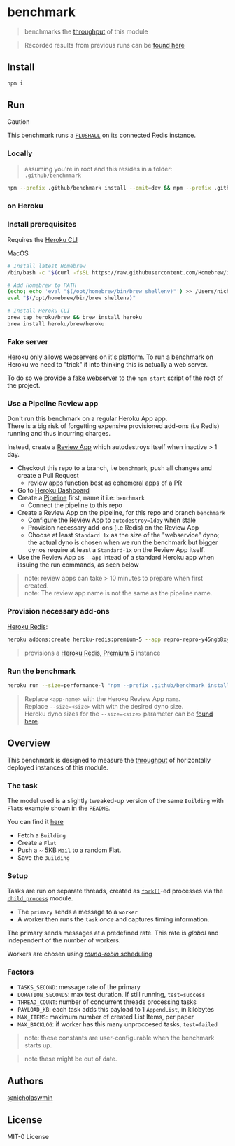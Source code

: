 # benchmark

> benchmarks the [throughput][throughput] of this module

> Recorded results from previous runs can be [found here][results]

## Install

```bash
npm i
```

## Run

> [!CAUTION]
> This benchmark runs a [`FLUSHALL`][flushall] on its connected Redis instance.

### Locally

> assuming you're in root and this resides in a folder: `.github/benchmmark`

```bash
npm --prefix .github/benchmark install --omit=dev && npm --prefix .github/benchmark start
```

### on Heroku

### Install prerequisites

Requires the [Heroku CLI][heroku-cli]

MacOS

```bash
# Install latest Homebrew
/bin/bash -c "$(curl -fsSL https://raw.githubusercontent.com/Homebrew/install/HEAD/install.sh)"

# Add Homebrew to PATH
(echo; echo 'eval "$(/opt/homebrew/bin/brew shellenv)"') >> /Users/nicholaswmin/.bash_profile
eval "$(/opt/homebrew/bin/brew shellenv)"

# Install Heroku CLI
brew tap heroku/brew && brew install heroku
brew install heroku/brew/heroku
```

### Fake server

Heroku only allows webservers on it's platform. To run a benchmark on Heroku
we need to "trick" it into thinking this is actually a web server.

To do so we provide a [fake webserver][fake-server] to the `npm start`
script of the root of the project.

### Use a Pipeline Review app

Don't run this benchmark on a regular Heroku App app.\
There is a big risk of forgetting expensive provisioned add-ons (i.e Redis)
running and thus incurring charges.

Instead, create a [Review App][review-app] which autodestroys itself
when inactive > 1 day.

- Checkout this repo to a branch, i.e `benchmark`, push all changes
  and create a Pull Request
  - review apps function best as ephemeral apps of a PR
- Go to [Heroku Dashboard][heroku-dash]
- Create a [Pipeline][pipeline] first, name it i.e: `benchmark`
  - Connect the pipeline to this repo
- Create a Review App on the pipeline, for this repo and branch `benchmark`
  - Configure the Review App to `autodestroy=1day` when stale
  - Provision necessary add-ons (i.e Redis) on the Review App
  - Choose at least `Standard 1x` as the size of the "webservice" dyno;
    the actual dyno is chosen when we run the benchmark but bigger dynos
    require at least a `Standard-1x` on the Review App itself.
- Use the Review App as `--app` intead of a standard Heroku app when issuing
  the run commands, as seen below

> note: review apps can take > 10 minutes to prepare when first created.\
> note: The review app name is not the same as the pipeline name.

### Provision necessary add-ons

[Heroku Redis][heroku-redis]:

```bash
heroku addons:create heroku-redis:premium-5 --app repro-repro-y45ngb8xyeadcqcxhc
```

> provisions a [Heroku Redis, Premium 5][redis-plans] instance

### Run the benchmark

```bash
heroku run --size=performance-l "npm --prefix .github/benchmark install --omit=dev  && npm --prefix .github/benchmark start" --app benchmark
```

> Replace `<app-name>` with the Heroku Review App `name`.\
> Replace `--size=<size>` with with the desired dyno size.\
> Heroku dyno sizes for the `--size=<size>` parameter can be [found here][dynos].

## Overview

This benchmark is designed to measure the [throughput][throughput]
of horizontally deployed instances of this module.

### The task

The model used is a slightly tweaked-up version of the same `Building` with
`Flat`s example shown in the `README`.

You can find it [here][test-data]

- Fetch a `Building`
- Create a `Flat`
- Push a ~ 5KB `Mail` to a random Flat.
- Save the `Building`

### Setup

Tasks are run on separate threads, created as [`fork()`][fork]-ed processes via
the [`child_process`][child_process] module.

- The `primary` sends a message to a `worker`
- A worker then runs the `task` *once* and captures timing information.

The primary sends messages at a predefined rate.
This rate is *global* and independent of the number of workers.

Workers are chosen using [*round-robin* scheduling][round-robin]

### Factors

- `TASKS_SECOND`: message rate of the primary
- `DURATION_SECONDS`: max test duration. If still running, `test=success`
- `THREAD_COUNT`: number of concurrent threads processing tasks
- `PAYLOAD_KB`: each task adds this payload to 1 `AppendList`, in kilobytes
- `MAX_ITEMS`: maximum number of created List Items, per paper
- `MAX_BACKLOG`: if worker has this many unproccesed tasks, `test=failed`

> note: these constants are user-configurable when the benchmark starts up.

> note these might be out of date.

## Authors

[@nicholaswmin][nicholaswmin]

## License

MIT-0 License

[round-robin]: https://en.wikipedia.org/wiki/Round-robin_scheduling
[child_process]: https://nodejs.org/api/child_process.html
[fork]: https://nodejs.org/api/child_process.html#child_processforkmodulepath-args-options
[nicholaswmin]: https://github.com/nicholaswmin
[flushall]: https://redis.io/docs/latest/commands/flushall/
[throughput]: https://en.wikipedia.org/wiki/Network_throughput
[dynos]: https://devcenter.heroku.com/articles/limits#dynos
[fake-server]: bench/fake-server.js
[test-data]: /test/util/model/index.js
[results]: results/
[heroku-cli]: https://devcenter.heroku.com/articles/heroku-cli
[heroku-dash]: https://dashboard.heroku.com/apps
[heroku-redis]: https://devcenter.heroku.com/articles/heroku-redis
[redis-plans]: https://elements.heroku.com/addons/heroku-redis#pricing
[review-app]: https://devcenter.heroku.com/articles/github-integration-review-apps
[pipeline]: https://devcenter.heroku.com/articles/pipelines
